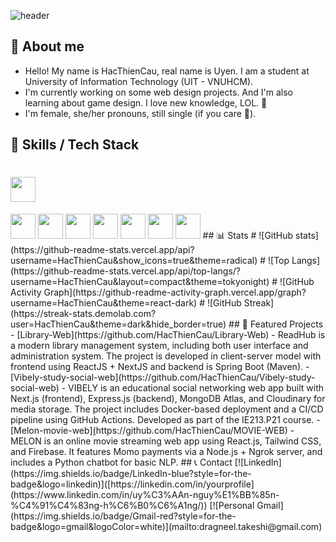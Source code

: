 <!--
**HacThienCau/HacThienCau** is a ✨ _special_ ✨ repository because its `README.md` (this file) appears on your GitHub profile.

Here are some ideas to get you started:

- 🔭 I’m currently working on ...
- 🌱 I’m currently learning ...
- 👯 I’m looking to collaborate on ...
- 🤔 I’m looking for help with ...
- 💬 Ask me about ...
- 📫 How to reach me: ...
- 😄 Pronouns: ...
- ⚡ Fun fact: ...
-->
![header](https://capsule-render.vercel.app/api?type=speech&height=200&color=ff005c&text=Welcome%20to%20my%20GitHub%20profile!&section=header&fontAlign=50&fontAlignY=45&fontSize=40&fontColor=ffffff)
## 👋 About me
- Hello! My name is HacThienCau, real name is Uyen. I am a student at University of Information Technology (UIT - VNUHCM).
- I'm currently working on some web design projects. And I'm also learning about game design. I love new knowledge, LOL. 🤣
- I'm female, she/her pronouns, still single (if you care 🤣).
## 🔧 Skills / Tech Stack
# <img src="https://cdn.jsdelivr.net/gh/devicons/devicon@latest/icons/react/react-original-wordmark.svg" width="40"/>
<img src="https://cdn.jsdelivr.net/gh/devicons/devicon@latest/icons/tailwindcss/tailwindcss-original-wordmark.svg" width="40"/>
<img src="https://cdn.jsdelivr.net/gh/devicons/devicon@latest/icons/nextjs/nextjs-original.svg" width="40"/>
<img src="https://cdn.jsdelivr.net/gh/devicons/devicon@latest/icons/express/express-original.svg" width="40"/>
<img src="https://cdn.jsdelivr.net/gh/devicons/devicon@latest/icons/mongodb/mongodb-original-wordmark.svg" width="40"/>
<img src="https://cdn.jsdelivr.net/gh/devicons/devicon@latest/icons/nodejs/nodejs-original-wordmark.svg" width="40"/>
<img src="https://cdn.jsdelivr.net/gh/devicons/devicon@latest/icons/java/java-original-wordmark.svg" width="40"/>
<img src="https://cdn.jsdelivr.net/gh/devicons/devicon@latest/icons/spring/spring-original.svg" width="40"/>
## 📊 Stats
# ![GitHub stats](https://github-readme-stats.vercel.app/api?username=HacThienCau&show_icons=true&theme=radical)
# ![Top Langs](https://github-readme-stats.vercel.app/api/top-langs/?username=HacThienCau&layout=compact&theme=tokyonight)
# ![GitHub Activity Graph](https://github-readme-activity-graph.vercel.app/graph?username=HacThienCau&theme=react-dark)
# ![GitHub Streak](https://streak-stats.demolab.com?user=HacThienCau&theme=dark&hide_border=true)
## 🚀 Featured Projects
- [Library-Web](https://github.com/HacThienCau/Library-Web) - ReadHub is a modern library management system, including both user interface and administration system. The project is developed in client-server model with frontend using ReactJS + NextJS and backend is Spring Boot (Maven).
- [Vibely-study-social-web](https://github.com/HacThienCau/Vibely-study-social-web) - VIBELY is an educational social networking web app built with Next.js (frontend), Express.js (backend), MongoDB Atlas, and Cloudinary for media storage. The project includes Docker-based deployment and a CI/CD pipeline using GitHub Actions. Developed as part of the IE213.P21 course.
- [Melon-movie-web]̣(https://github.com/HacThienCau/MOVIE-WEB) - MELON is an online movie streaming web app using React.js, Tailwind CSS, and Firebase. It features Momo payments via a Node.js + Ngrok server, and includes a Python chatbot for basic NLP.
## 📞 Contact
[![LinkedIn](https://img.shields.io/badge/LinkedIn-blue?style=for-the-badge&logo=linkedin)]([https://linkedin.com/in/yourprofile](https://www.linkedin.com/in/uy%C3%AAn-nguy%E1%BB%85n-%C4%91%C4%83ng-h%C6%B0%C6%A1ng/))
[![Personal Gmail](https://img.shields.io/badge/Gmail-red?style=for-the-badge&logo=gmail&logoColor=white)](mailto:dragneel.takeshi@gmail.com)
